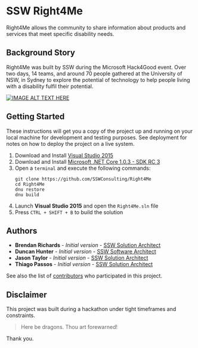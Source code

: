 # SSW Right4Me

Right4Me allows the community to share information about products and services that meet specific disability needs. 

## Background Story
Right4Me was built by SSW during the Microsoft Hack4Good event. Over two days, 14 teams, 
and around 70 people gathered at the University of NSW, in Sydney to explore the potential
of technology to help people living with a disability fulfil their potential.


[![IMAGE ALT TEXT HERE](https://img.youtube.com/vi/6B7SywxEiMk/0.jpg)](https://www.youtube.com/watch?v=6B7SywxEiMk)


## Getting Started

These instructions will get you a copy of the project up and running on your local machine for development and testing purposes. See deployment for notes on how to deploy the project on a live system.

1. Download and Install [Visual Studio 2015](https://www.visualstudio.com/downloads/)
2. Download and Install [Microsoft .NET Core 1.0.3 - SDK RC 3](https://github.com/dotnet/core/blob/master/release-notes/rc3-download.md)
3. Open a `terminal` and execute the following commands:
    ```
    git clone https://github.com/SSWConsulting/Right4Me
    cd Right4Me
    dnu restore
    dnu build
    ```
4. Launch **Visual Studio 2015** and open the `Right4Me.sln` file
5. Press `CTRL + SHIFT + B` to build the solution


## Authors

* **Brendan Richards** - *Initial version* - [SSW Solution Architect](https://sharepoint.ssw.com.au/AboutUs/Employees/Pages/Brendan.aspx)
* **Duncan Hunter** - *Initial version* - [SSW Software Architect](https://sharepoint.ssw.com.au/AboutUs/Employees/Pages/DuncanHunter.aspx)
* **Jason Taylor** - *Initial version* - [SSW Solution Architect](https://sharepoint.ssw.com.au/AboutUs/Employees/Pages/JasonTaylor.aspx)
* **Thiago Passos** - *Initial version* - [SSW Solution Architect](https://sharepoint.ssw.com.au/AboutUs/Employees/Pages/Thiago.aspx)

See also the list of [contributors](https://github.com/your/project/contributors) who participated in this project.

## Disclaimer
This project was built during a hackathon under tight timeframes and constraints.

> Here be dragons. Thou art forewarned!

Thank you.